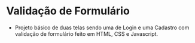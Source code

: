 # Validação de Formulário 

- Projeto básico de duas telas sendo uma de Login e uma Cadastro com validação de formulário feito em HTML, CSS e Javascript. 
